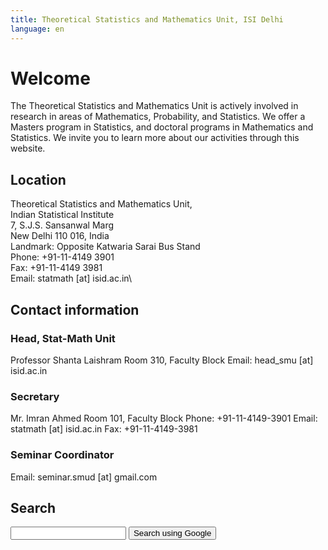 ```yaml
---
title: Theoretical Statistics and Mathematics Unit, ISI Delhi
language: en
---
```



# Welcome

The Theoretical Statistics and Mathematics Unit is actively involved
in research in areas of Mathematics, Probability, and Statistics. We
offer a Masters program in Statistics, and doctoral programs in
Mathematics and Statistics. We invite you to learn more about our
activities through this website.

## Location

Theoretical Statistics and Mathematics Unit,\
Indian Statistical Institute\
7, S.J.S. Sansanwal Marg\
New Delhi 110 016, India\
Landmark: Opposite Katwaria Sarai Bus Stand\
Phone: +91-11-4149 3901\
Fax: +91-11-4149 3981\
Email: statmath [at] isid.ac.in\

## Contact information

### Head, Stat-Math Unit

Professor Shanta Laishram
Room 310, Faculty Block
Email: head_smu [at] isid.ac.in

### Secretary

Mr. Imran Ahmed
Room 101, Faculty Block
Phone: +91-11-4149-3901
Email: statmath [at] isid.ac.in
Fax: +91-11-4149-3981

### Seminar Coordinator

Email: seminar.smud [at] gmail.com

## Search

<div id="gsearch">
<form width="100%"  method=GET action="http://www.google.com/search"> 
<input type="hidden" name="hl" value="en" />
<input id="gsearch" type=text name=q value="" />
<input type=hidden name=sitesearch value="isid.ac.in/" />
<input type=submit value="Search using Google" /> 
</form> 
</div>


